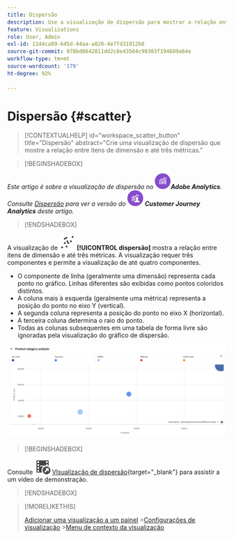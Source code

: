 ```yaml
---
title: Dispersão
description: Use a visualização de dispersão para mostrar a relação entre até três métricas.
feature: Visualizations
role: User, Admin
exl-id: 1144ca89-645d-44aa-a820-4e7fd31912b8
source-git-commit: 978bd8642011dd2c8e43564c90303f194689a64e
workflow-type: tm+mt
source-wordcount: '179'
ht-degree: 92%

---
```


# Dispersão {#scatter}

<!-- markdownlint-disable MD034 -->

>[!CONTEXTUALHELP]
>id="workspace_scatter_button"
>title="Dispersão"
>abstract="Crie uma visualização de dispersão que mostre a relação entre itens de dimensão e até três métricas."

<!-- markdownlint-enable MD034 -->


>[!BEGINSHADEBOX]

_Este artigo é sobre a visualização de dispersão_ no ![AdobeAnalytics](/help/assets/icons/AdobeAnalytics.svg) _&#x200B;**Adobe Analytics**._<br/>_Consulte [Dispersão](https://experienceleague.adobe.com/pt-br/docs/analytics-platform/using/cja-workspace/visualizations/scatterplot) para ver a versão do_ ![CustomerJourneyAnalytics](/help/assets/icons/CustomerJourneyAnalytics.svg) _&#x200B;**Customer Journey Analytics** deste artigo._

>[!ENDSHADEBOX]


A visualização de ![GraphScatter](/help/assets/icons/GraphScatter.svg) **[!UICONTROL dispersão]** mostra a relação entre itens de dimensão e até três métricas. A visualização requer três componentes e permite a visualização de até quatro componentes.

* O componente de linha (geralmente uma dimensão) representa cada ponto no gráfico. Linhas diferentes são exibidas como pontos coloridos distintos.
* A coluna mais à esquerda (geralmente uma métrica) representa a posição do ponto no eixo Y (vertical).
* A segunda coluna representa a posição do ponto no eixo X (horizontal).
* A terceira coluna determina o raio do ponto.
* Todas as colunas subsequentes em uma tabela de forma livre são ignoradas pela visualização do gráfico de dispersão.

![Exemplo de gráfico de dispersão, mostrando vários itens de dimensão ](assets/scatter.png)


>[!BEGINSHADEBOX]

Consulte ![VideoCheckedOut](/help/assets/icons/VideoCheckedOut.svg) [VIsualização de dispersão](https://video.tv.adobe.com/v/334459/?quality=12){target=&#34;_blank&#34;} para assistir a um vídeo de demonstração.

>[!ENDSHADEBOX]


>[!MORELIKETHIS]
>
>[Adicionar uma visualização a um painel](/help/analyze/analysis-workspace/visualizations/freeform-analysis-visualizations.md#add-visualizations-to-a-panel)
>&#x200B;>[Configurações de visualização](/help/analyze/analysis-workspace/visualizations/freeform-analysis-visualizations.md#settings)
>&#x200B;>[Menu de contexto da visualização](/help/analyze/analysis-workspace/visualizations/freeform-analysis-visualizations.md#context-menu)
>
